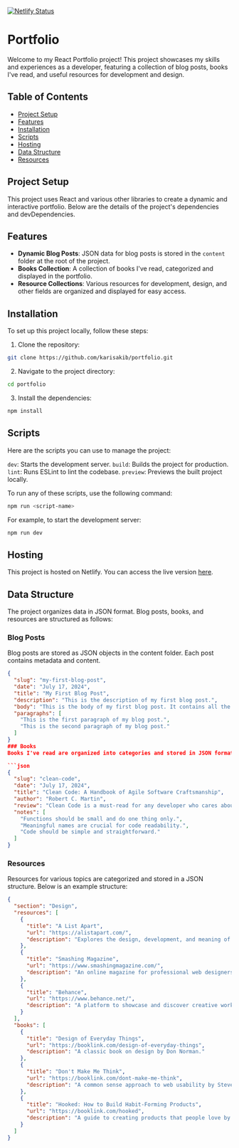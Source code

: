 [![Netlify Status](https://api.netlify.com/api/v1/badges/ed880f78-70a0-457c-b660-ab5eaa6b4646/deploy-status)](https://app.netlify.com/sites/karisakib/deploys)

# Portfolio

Welcome to my React Portfolio project! This project showcases my skills and experiences as a developer, featuring a collection of blog posts, books I've read, and useful resources for development and design.

## Table of Contents

- [Project Setup](#project-setup)
- [Features](#features)
- [Installation](#installation)
- [Scripts](#scripts)
- [Hosting](#hosting)
- [Data Structure](#data-structure)
- [Resources](#resources)

## Project Setup

This project uses React and various other libraries to create a dynamic and interactive portfolio. Below are the details of the project's dependencies and devDependencies.

## Features

- **Dynamic Blog Posts**: JSON data for blog posts is stored in the `content` folder at the root of the project.
- **Books Collection**: A collection of books I've read, categorized and displayed in the portfolio.
- **Resource Collections**: Various resources for development, design, and other fields are organized and displayed for easy access.

## Installation

To set up this project locally, follow these steps:

1. Clone the repository:

```bash
git clone https://github.com/karisakib/portfolio.git
```

2. Navigate to the project directory:

```bash
cd portfolio
```

3. Install the dependencies:

```bash
npm install
```

## Scripts

Here are the scripts you can use to manage the project:

`dev`: Starts the development server.
`build`: Builds the project for production.
`lint`: Runs ESLint to lint the codebase.
`preview`: Previews the built project locally.

To run any of these scripts, use the following command:

```bash
npm run <script-name>
```

For example, to start the development server:

```bash
npm run dev
```

## Hosting

This project is hosted on Netlify. You can access the live version [here](https://karisakib.com).


## Data Structure

The project organizes data in JSON format. Blog posts, books, and resources are structured as follows:

### Blog Posts
Blog posts are stored as JSON objects in the content folder. Each post contains metadata and content.
```json
{
  "slug": "my-first-blog-post",
  "date": "July 17, 2024",
  "title": "My First Blog Post",
  "description": "This is the description of my first blog post.",
  "body": "This is the body of my first blog post. It contains all the details and information about the topic I am discussing.",
  "paragraphs": [
    "This is the first paragraph of my blog post.",
    "This is the second paragraph of my blog post."
  ]
}
### Books
Books I've read are organized into categories and stored in JSON format, making it easy to update and display.

```json
{
  "slug": "clean-code",
  "date": "July 17, 2024",
  "title": "Clean Code: A Handbook of Agile Software Craftsmanship",
  "author": "Robert C. Martin",
  "review": "Clean Code is a must-read for any developer who cares about writing quality code. The book provides practical advice on how to write clean, readable, and maintainable code.",
  "notes": [
    "Functions should be small and do one thing only.",
    "Meaningful names are crucial for code readability.",
    "Code should be simple and straightforward."
  ]
}
```

### Resources
Resources for various topics are categorized and stored in a JSON structure. Below is an example structure:

```json
{
  "section": "Design",
  "resources": [
    {
      "title": "A List Apart",
      "url": "https://alistapart.com/",
      "description": "Explores the design, development, and meaning of web content, with a special focus on web standards and best practices."
    },
    {
      "title": "Smashing Magazine",
      "url": "https://www.smashingmagazine.com/",
      "description": "An online magazine for professional web designers and developers, with a focus on useful techniques, best practices, and valuable resources."
    },
    {
      "title": "Behance",
      "url": "https://www.behance.net/",
      "description": "A platform to showcase and discover creative work, featuring a variety of design projects and portfolios."
    }
  ],
  "books": [
    {
      "title": "Design of Everyday Things",
      "url": "https://booklink.com/design-of-everyday-things",
      "description": "A classic book on design by Don Norman."
    },
    {
      "title": "Don't Make Me Think",
      "url": "https://booklink.com/dont-make-me-think",
      "description": "A common sense approach to web usability by Steve Krug."
    },
    {
      "title": "Hooked: How to Build Habit-Forming Products",
      "url": "https://booklink.com/hooked",
      "description": "A guide to creating products that people love by Nir Eyal."
    }
  ]
}
```
